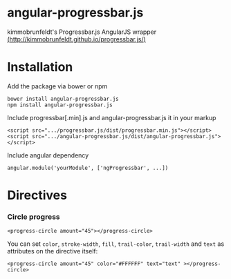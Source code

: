 # angular-progressbar.js
kimmobrunfeldt's Progressbar.js AngularJS wrapper [(http://kimmobrunfeldt.github.io/progressbar.js/)](http://kimmobrunfeldt.github.io/progressbar.js/)

# Installation
Add the package via bower or npm
```
bower install angular-progressbar.js
npm install angular-progressbar.js
```
Include progressbar[.min].js and angular-progressbar.js it in your markup
```
<script src=".../progressbar.js/dist/progressbar.min.js"></script>
<script src=".../angular-progressbar.js/dist/angular-progressbar.js"></script>
```
Include angular dependency
```
angular.module('yourModule', ['ngProgressbar', ...])
```
# Directives
### Circle progress
```
<progress-circle amount="45"></progress-circle>
```

You can set `color`, `stroke-width`, `fill`, `trail-color`, `trail-width` and `text` as attributes on the directive itself:
```
<progress-circle amount="45" color="#FFFFFF" text="text" ></progress-circle>
```
